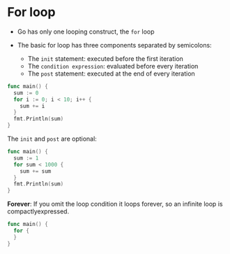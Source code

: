 # For loop

* Go has only one looping construct, the `for` loop
* The basic for loop has three components separated by semicolons:

  * The `init` statement: executed before the first iteration
  * The `condition expression`: evaluated before every iteration
  * The `post` statement: executed at the end of every iteration

```go
func main() {
  sum := 0
  for i := 0; i < 10; i++ {
    sum += i
  }
  fmt.Println(sum)
}
```

The `init` and `post` are optional:

```go
func main() {
  sum := 1
  for sum < 1000 {
    sum += sum
  }
  fmt.Println(sum)
}
```

**Forever**: If you omit the loop condition it loops forever, so an infinite loop
is compactlyexpressed.

```go
func main() {
  for {
  }
}
```

